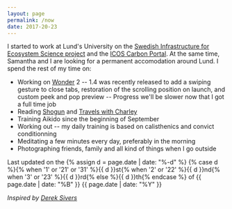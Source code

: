 ```yaml
---
layout: page
permalink: /now
date: 2017-20-23
---
```


I started to work at Lund's University on the [Swedish Infrastructure for Ecosystem Science project](http://www.fieldsites.se/en-GB) and the [ICOS Carbon Portal](https://www.icos-cp.eu/).
At the same time, Samantha and I are looking for a permanent accomodation around Lund. I spend the rest of my time on:

- Working on [Wonder](https://itunes.apple.com/us/app/wonder-reader-for-wikipedia/id1050888989?mt=8&at=1010lo2M) 2 -- 1.4 was recently released to add a swiping gesture to close tabs, restoration of the scrolling position on launch, and custom peek and pop preview -- Progress we'll be slower now that I got a full time job
- Reading [Shogun](https://en.wikipedia.org/wiki/Sh%C5%8Dgun_(novel)) and [Travels with Charley](https://en.wikipedia.org/wiki/Travels_with_Charley)
- Training Aikido since the beginning of September
- Working out -- my daily training is based on calisthenics and convict conditionning 
- Meditating a few minutes every day, preferably in the morning
- Photographing friends, family and all kind of things when I go outside

Last updated on the {% assign d = page.date | date: "%-d" %}
{% case d %}{% when '1' or '21' or '31' %}{{ d }}st{% when '2' or '22' %}{{ d }}nd{% when '3' or '23' %}{{ d }}rd{% else %}{{ d }}th{% endcase %} 
of {{ page.date | date: "%B" }} 
{{ page.date | date: "%Y" }}

*Inspired by [Derek Sivers](https://sivers.org/nowff)*
